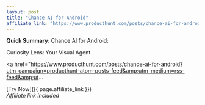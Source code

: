 ```yaml
---
layout: post
title: "Chance AI for Android"
affiliate_link: "https://www.producthunt.com/posts/chance-ai-for-android?ref=autoverse&utm_source=autoverse"
---
```


**Quick Summary**: Chance AI for Android: <p>
            Curiosity Lens: Your Visual Agent
          </p>
          <p>
            <a href="https://www.producthunt.com/posts/chance-ai-for-android?utm_campaign=producthunt-atom-posts-feed&amp;utm_medium=rss-feed&amp;ut...

[Try Now]({{ page.affiliate_link }})  
*Affiliate link included*
